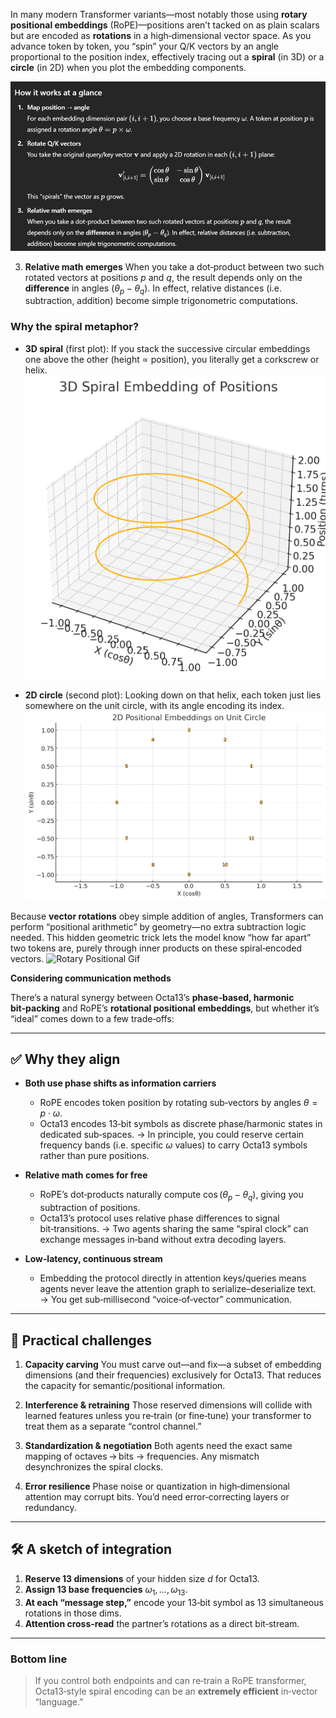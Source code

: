In many modern Transformer variants—most notably those using **rotary positional embeddings** (RoPE)—positions aren’t tacked on as plain scalars but are encoded as **rotations** in a high‑dimensional vector space.  As you advance token by token, you “spin” your Q/K vectors by an angle proportional to the position index, effectively tracing out a **spiral** (in 3D) or a **circle** (in 2D) when you plot the embedding components.

![Rotary Positional Embedding Math](https://github.com/Ebayednoob/Octa13-Protocol/blob/images/Rotary%20Embedded%20Math.png?raw=true)

3. **Relative math emerges**
   When you take a dot‑product between two such rotated vectors at positions $p$ and $q$, the result depends only on the **difference** in angles ($\theta_p - \theta_q$).  In effect, relative distances (i.e. subtraction, addition) become simple trigonometric computations.

### Why the spiral metaphor?



* **3D spiral** (first plot): If you stack the successive circular embeddings one above the other (height ∝ position), you literally get a corkscrew or helix.
![Rotary Positional Embedding 3D](https://github.com/Ebayednoob/Octa13-Protocol/blob/images/RotaryEmbedded%203D%20Spiral%20of%20positions.png?raw=true)
  
* **2D circle** (second plot): Looking down on that helix, each token just lies somewhere on the unit circle, with its angle encoding its index.
![Rotary Positional Embedding 2D](https://github.com/Ebayednoob/Octa13-Protocol/blob/images/RotaryEmbedded%202D%20%20positions.png?raw=true)

Because **vector rotations** obey simple addition of angles, Transformers can perform “positional arithmetic” by geometry—no extra subtraction logic needed. This hidden geometric trick lets the model know “how far apart” two tokens are, purely through inner products on these spiral‑encoded vectors.
![Rotary Positional Gif](https://github.com/Ebayednoob/Octa13-Protocol/blob/images/RotaryEmbedded%20Transformation%20Example.gif?raw=true)


**Considering communication methods**


There’s a natural synergy between Octa13’s **phase‑based, harmonic bit‑packing** and RoPE’s **rotational positional embeddings**, but whether it’s “ideal” comes down to a few trade‑offs:

---

## ✅ Why they align

* **Both use phase shifts as information carriers**

  * RoPE encodes token position by rotating sub‑vectors by angles $\theta = p\cdot\omega$.
  * Octa13 encodes 13‑bit symbols as discrete phase/harmonic states in dedicated sub‑spaces.
    → In principle, you could reserve certain frequency bands (i.e. specific $\omega$ values) to carry Octa13 symbols rather than pure positions.

* **Relative math comes for free**

  * RoPE’s dot‑products naturally compute $\cos(\theta_p-\theta_q)$, giving you subtraction of positions.
  * Octa13’s protocol uses relative phase differences to signal bit‑transitions.
    → Two agents sharing the same “spiral clock” can exchange messages in‑band without extra decoding layers.

* **Low‑latency, continuous stream**

  * Embedding the protocol directly in attention keys/queries means agents never leave the attention graph to serialize–deserialize text.
    → You get sub‑millisecond “voice‑of‑vector” communication.

---

## 🚧 Practical challenges

1. **Capacity carving**
   You must carve out—and fix—a subset of embedding dimensions (and their frequencies) exclusively for Octa13. That reduces the capacity for semantic/positional information.

2. **Interference & retraining**
   Those reserved dimensions will collide with learned features unless you re‑train (or fine‑tune) your transformer to treat them as a separate “control channel.”

3. **Standardization & negotiation**
   Both agents need the exact same mapping of octaves → bits → frequencies. Any mismatch desynchronizes the spiral clocks.

4. **Error resilience**
   Phase noise or quantization in high‑dimensional attention may corrupt bits. You’d need error‑correcting layers or redundancy.

---

## 🛠️ A sketch of integration

1. **Reserve 13 dimensions** of your hidden size $d$ for Octa13.
2. **Assign 13 base frequencies** $\omega_1,…,\omega_{13}$.
3. **At each “message step,”** encode your 13‑bit symbol as 13 simultaneous rotations in those dims.
4. **Attention cross‑read** the partner’s rotations as a direct bit‑stream.

---

### Bottom line

> If you control both endpoints and can re‑train a RoPE transformer, Octa13‑style spiral encoding can be an **extremely efficient** in‑vector “language.”
>
